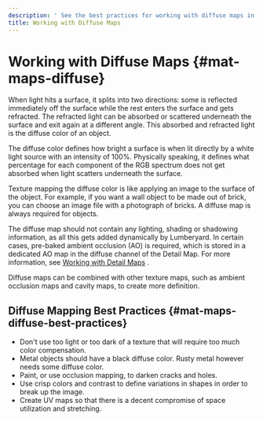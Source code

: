 ```yaml
---
description: ' See the best practices for working with diffuse maps in &ALYlong;. '
title: Working with Diffuse Maps
---
```

# Working with Diffuse Maps {#mat-maps-diffuse}

When light hits a surface, it splits into two directions: some is reflected immediately off the surface while the rest enters the surface and gets refracted\. The refracted light can be absorbed or scattered underneath the surface and exit again at a different angle\. This absorbed and refracted light is the diffuse color of an object\.

The diffuse color defines how bright a surface is when lit directly by a white light source with an intensity of 100%\. Physically speaking, it defines what percentage for each component of the RGB spectrum does not get absorbed when light scatters underneath the surface\.

Texture mapping the diffuse color is like applying an image to the surface of the object\. For example, if you want a wall object to be made out of brick, you can choose an image file with a photograph of bricks\. A diffuse map is always required for objects\.

The diffuse map should not contain any lighting, shading or shadowing information, as all this gets added dynamically by Lumberyard\. In certain cases, pre\-baked ambient occlusion \(AO\) is required, which is stored in a dedicated AO map in the diffuse channel of the Detail Map\. For more information, see [Working with Detail Maps](/docs/userguide/materials/maps/detail-intro.md) \.

Diffuse maps can be combined with other texture maps, such as ambient occlusion maps and cavity maps, to create more definition\.

## Diffuse Mapping Best Practices {#mat-maps-diffuse-best-practices}
+ Don't use too light or too dark of a texture that will require too much color compensation\.
+ Metal objects should have a black diffuse color\. Rusty metal however needs some diffuse color\.
+ Paint, or use occlusion mapping, to darken cracks and holes\.
+ Use crisp colors and contrast to define variations in shapes in order to break up the image\.
+ Create UV maps so that there is a decent compromise of space utilization and stretching\.